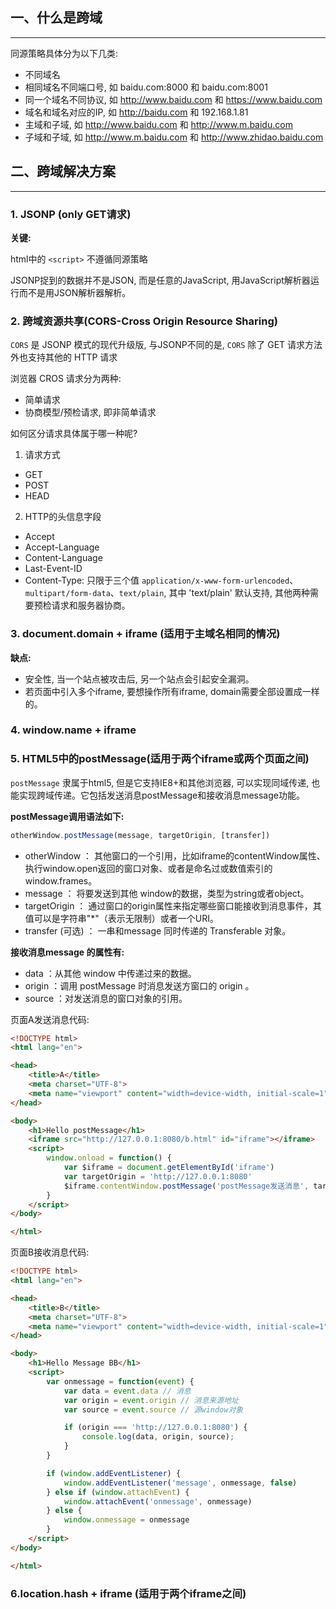 ## 一、什么是跨域

---

同源策略具体分为以下几类:

- 不同域名
- 相同域名不同端口号, 如 baidu.com:8000 和 baidu.com:8001
- 同一个域名不同协议, 如 http://www.baidu.com 和 https://www.baidu.com
- 域名和域名对应的IP, 如 http://baidu.com 和 192.168.1.81
- 主域和子域, 如 http://www.baidu.com 和 http://www.m.baidu.com
- 子域和子域, 如 http://www.m.baidu.com 和 http://www.zhidao.baidu.com

## 二、跨域解决方案

---

### 1. JSONP (only GET请求)

**关键:**

html中的 `<script>` 不遵循同源策略

JSONP捉到的数据并不是JSON, 而是任意的JavaScript, 用JavaScript解析器运行而不是用JSON解析器解析。

### 2. 跨域资源共享(CORS-Cross Origin Resource Sharing)

`CORS` 是 JSONP 模式的现代升级版, 与JSONP不同的是, `CORS` 除了 GET 请求方法外也支持其他的 HTTP 请求

浏览器 CROS 请求分为两种:

- 简单请求
- 协商模型/预检请求, 即非简单请求

如何区分请求具体属于哪一种呢?

1) 请求方式

- GET
- POST
- HEAD

2) HTTP的头信息字段

- Accept
- Accept-Language
- Content-Language
- Last-Event-ID
- Content-Type: 只限于三个值 `application/x-www-form-urlencoded`、`multipart/form-data`、`text/plain`, 其中 'text/plain' 默认支持, 其他两种需要预检请求和服务器协商。

### 3. document.domain + iframe (适用于主域名相同的情况)

**缺点:**

- 安全性, 当一个站点被攻击后, 另一个站点会引起安全漏洞。
- 若页面中引入多个iframe, 要想操作所有iframe, domain需要全部设置成一样的。

### 4. window.name + iframe

### 5. HTML5中的postMessage(适用于两个iframe或两个页面之间)

`postMessage` 隶属于html5, 但是它支持IE8+和其他浏览器, 可以实现同域传递, 也能实现跨域传递。它包括发送消息postMessage和接收消息message功能。

**postMessage调用语法如下:**

```javascript
otherWindow.postMessage(message, targetOrigin, [transfer])
```

- otherWindow ： 其他窗口的一个引用，比如iframe的contentWindow属性、执行window.open返回的窗口对象、或者是命名过或数值索引的window.frames。
- message ： 将要发送到其他 window的数据，类型为string或者object。
- targetOrigin ： 通过窗口的origin属性来指定哪些窗口能接收到消息事件，其值可以是字符串"*"（表示无限制）或者一个URI。
- transfer (可选) ： 一串和message 同时传递的 Transferable 对象。

**接收消息message 的属性有:**

- data ：从其他 window 中传递过来的数据。
- origin ：调用 postMessage 时消息发送方窗口的 origin 。
- source ：对发送消息的窗口对象的引用。

页面A发送消息代码:

```html
<!DOCTYPE html>
<html lang="en">

<head>
    <title>A</title>
    <meta charset="UTF-8">
    <meta name="viewport" content="width=device-width, initial-scale=1">
</head>

<body>
    <h1>Hello postMessage</h1>
    <iframe src="http://127.0.0.1:8080/b.html" id="iframe"></iframe>
    <script>
        window.onload = function() {
            var $iframe = document.getElementById('iframe')
            var targetOrigin = 'http://127.0.0.1:8080'
            $iframe.contentWindow.postMessage('postMessage发送消息', targetOrigin)
        }
    </script>
</body>

</html>
```

页面B接收消息代码:

```html
<!DOCTYPE html>
<html lang="en">

<head>
    <title>B</title>
    <meta charset="UTF-8">
    <meta name="viewport" content="width=device-width, initial-scale=1">
</head>

<body>
    <h1>Hello Message BB</h1>
    <script>
        var onmessage = function(event) {
            var data = event.data // 消息
            var origin = event.origin // 消息来源地址
            var source = event.source // 源window对象

            if (origin === 'http://127.0.0.1:8080') {
                console.log(data, origin, source);
            }
        }

        if (window.addEventListener) {
            window.addEventListener('message', onmessage, false)
        } else if (window.attachEvent) {
            window.attachEvent('onmessage', onmessage)
        } else {
            window.onmessage = onmessage
        }
    </script>
</body>

</html>
```

### 6.location.hash + iframe (适用于两个iframe之间)
